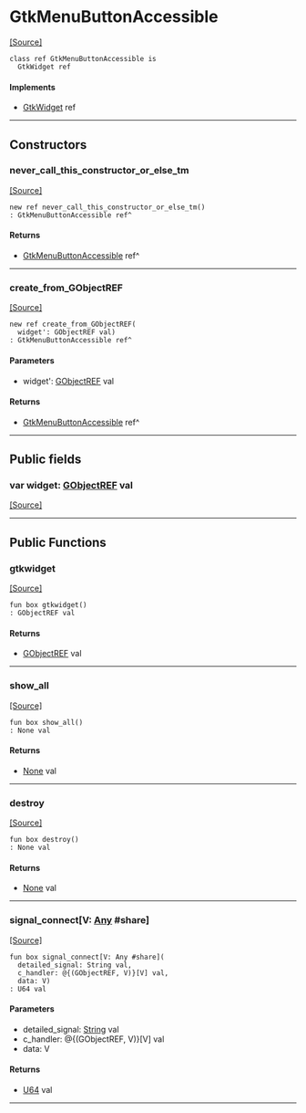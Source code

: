 # GtkMenuButtonAccessible
<span class="source-link">[[Source]](src/gtk3/GtkMenuButtonAccessible.md#L6)</span>
```pony
class ref GtkMenuButtonAccessible is
  GtkWidget ref
```

#### Implements

* [GtkWidget](gtk3-GtkWidget.md) ref

---

## Constructors

### never_call_this_constructor_or_else_tm
<span class="source-link">[[Source]](src/gtk3/GtkMenuButtonAccessible.md#L10)</span>


```pony
new ref never_call_this_constructor_or_else_tm()
: GtkMenuButtonAccessible ref^
```

#### Returns

* [GtkMenuButtonAccessible](gtk3-GtkMenuButtonAccessible.md) ref^

---

### create_from_GObjectREF
<span class="source-link">[[Source]](src/gtk3/GtkMenuButtonAccessible.md#L13)</span>


```pony
new ref create_from_GObjectREF(
  widget': GObjectREF val)
: GtkMenuButtonAccessible ref^
```
#### Parameters

*   widget': [GObjectREF](gtk3-..-gobject-GObjectREF.md) val

#### Returns

* [GtkMenuButtonAccessible](gtk3-GtkMenuButtonAccessible.md) ref^

---

## Public fields

### var widget: [GObjectREF](gtk3-..-gobject-GObjectREF.md) val
<span class="source-link">[[Source]](src/gtk3/GtkMenuButtonAccessible.md#L7)</span>



---

## Public Functions

### gtkwidget
<span class="source-link">[[Source]](src/gtk3/GtkMenuButtonAccessible.md#L9)</span>


```pony
fun box gtkwidget()
: GObjectREF val
```

#### Returns

* [GObjectREF](gtk3-..-gobject-GObjectREF.md) val

---

### show_all
<span class="source-link">[[Source]](src/gtk3/GtkWidget.md#L4)</span>


```pony
fun box show_all()
: None val
```

#### Returns

* [None](builtin-None.md) val

---

### destroy
<span class="source-link">[[Source]](src/gtk3/GtkWidget.md#L10)</span>


```pony
fun box destroy()
: None val
```

#### Returns

* [None](builtin-None.md) val

---

### signal_connect\[V: [Any](builtin-Any.md) #share\]
<span class="source-link">[[Source]](src/gtk3/GtkWidget.md#L13)</span>


```pony
fun box signal_connect[V: Any #share](
  detailed_signal: String val,
  c_handler: @{(GObjectREF, V)}[V] val,
  data: V)
: U64 val
```
#### Parameters

*   detailed_signal: [String](builtin-String.md) val
*   c_handler: @{(GObjectREF, V)}[V] val
*   data: V

#### Returns

* [U64](builtin-U64.md) val

---

